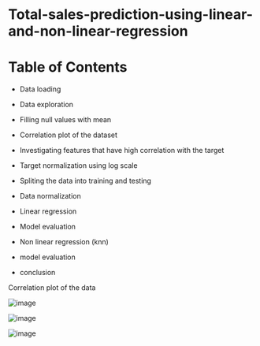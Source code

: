 # Total-sales-prediction-using-linear-and-non-linear-regression


# Table of Contents

* Data loading 

* Data exploration

* Filling null values with mean

* Correlation plot of the dataset

* Investigating features that have high correlation with the target

* Target normalization using log scale

* Spliting the data into training and testing

* Data normalization

* Linear regression

* Model evaluation

* Non linear regression (knn)

* model evaluation

* conclusion

Correlation plot of the data 

![image](https://user-images.githubusercontent.com/67466471/190339468-86898a72-e8d9-4154-a8d1-6d647456b724.png)



![image](https://user-images.githubusercontent.com/67466471/190339743-3919b769-a445-4001-9680-dfbfc3fb789b.png)

![image](https://user-images.githubusercontent.com/67466471/190339813-7e6d49de-414f-4f27-9d73-78b2a4f754a8.png)


